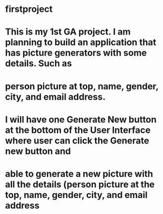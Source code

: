 # firstproject
# This is my 1st GA project. I am planning to build an application that has picture generators with some details. Such as 
# person picture at top, name, gender, city, and email address. 

# I will have one Generate New button at the bottom of the User Interface where user can click the Generate new button and 
# able to generate a new picture with all the details (person picture at the top, name, gender, city, and email address
